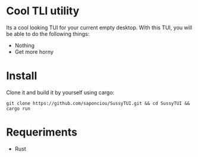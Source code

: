 # Cool TLI utility
Its a cool looking TUI for your current empty desktop.
With this TUI, you will be able to do the following things:

- Nothing
- Get more horny

# Install
Clone it and build it by yourself using cargo:

`git clone https://github.com/saponciou/SussyTUI.git && cd SussyTUI && cargo run`

# Requeriments
- Rust
